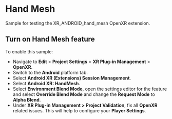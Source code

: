 # Hand Mesh

Sample for testing the XR_ANDROID_hand_mesh OpenXR extension.

## Turn on Hand Mesh feature

To enable this sample:

*   Navigate to **Edit** > **Project Settings** > **XR Plug-in Management** >
    **OpenXR**.
*   Switch to the **Android** platform tab.
*   Select **Android XR (Extensions) Session Management**.
*   Select **Android XR: HandMesh**.
*   Select **Environment Blend Mode**, open the settings editor for the feature and select **Override Blend Mode** and change the **Request Mode** to **Alpha Blend**.
*   Under **XR Plug-in Management > Project Validation**, fix all **OpenXR**
    related issues. This will help to configure your **Player Settings**.
